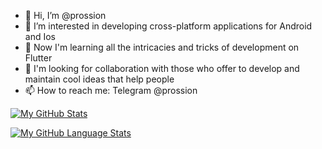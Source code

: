 - 👋 Hi, I’m @prossion
- 👀 I’m interested in developing cross-platform applications for Android and Ios
- 🌱 Now I'm learning all the intricacies and tricks of development on Flutter
- 💞️ I'm looking for collaboration with those who offer to develop and maintain cool ideas that help people
- 📫 How to reach me: Telegram @prossion

<!---
prossion/prossion is a ✨ special ✨ repository because its `README.md` (this file) appears on your GitHub profile.
You can click the Preview link to take a look at your changes.
--->


[![My GitHub Stats](https://github-readme-stats.vercel.app/api/?username=prossion&count_private=true&theme=tokyonight&showicons=true)]()

[![My GitHub Language Stats](https://github-readme-stats.vercel.app/api/top-langs/?username=prossion&langs_count=5&theme=tokyonight)]()

